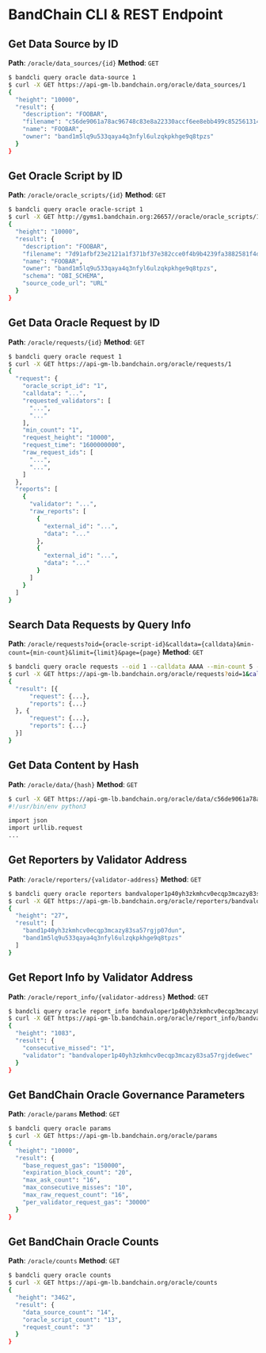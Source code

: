 <!--
order: 4
-->

# BandChain CLI & REST Endpoint

## Get Data Source by ID

**Path**: `/oracle/data_sources/{id}`
**Method**: `GET`

```bash
$ bandcli query oracle data-source 1
$ curl -X GET https://api-gm-lb.bandchain.org/oracle/data_sources/1
{
  "height": "10000",
  "result": {
    "description": "FOOBAR",
    "filename": "c56de9061a78ac96748c83e8a22330accf6ee8ebb499c8525613149a70ec49d0",
    "name": "FOOBAR",
    "owner": "band1m5lq9u533qaya4q3nfyl6ulzqkpkhge9q8tpzs"
  }
}
```

## Get Oracle Script by ID

**Path**: `/oracle/oracle_scripts/{id}`
**Method**: `GET`

```bash
$ bandcli query oracle oracle-script 1
$ curl -X GET http://gyms1.bandchain.org:26657//oracle/oracle_scripts/1
{
  "height": "10000",
  "result": {
    "description": "FOOBAR",
    "filename": "7d91afbf23e2121a1f371bf37e382cce0f4b9b4239fa3882581f4dc8f2c993ce",
    "name": "FOOBAR",
    "owner": "band1m5lq9u533qaya4q3nfyl6ulzqkpkhge9q8tpzs",
    "schema": "OBI_SCHEMA",
    "source_code_url": "URL"
  }
}
```

## Get Data Oracle Request by ID

**Path**: `/oracle/requests/{id}`
**Method**: `GET`

```bash
$ bandcli query oracle request 1
$ curl -X GET https://api-gm-lb.bandchain.org/oracle/requests/1
{
  "request": {
    "oracle_script_id": "1",
    "calldata": "...",
    "requested_validators": [
      "...",
      "..."
    ],
    "min_count": "1",
    "request_height": "10000",
    "request_time": "1600000000",
    "raw_request_ids": [
      "...",
      "...",
    ]
  },
  "reports": [
    {
      "validator": "...",
      "raw_reports": [
        {
          "external_id": "...",
          "data": "..."
        },
        {
          "external_id": "...",
          "data": "..."
        }
      ]
    }
  ]
}
```

## Search Data Requests by Query Info

**Path**: `/oracle/requests?oid={oracle-script-id}&calldata={calldata}&min-count={min-count}&limit={limit}&page={page}`
**Method**: `GET`

```bash
$ bandcli query oracle requests --oid 1 --calldata AAAA --min-count 5 --limit 10 --page 2
$ curl -X GET https://api-gm-lb.bandchain.org/oracle/requests?oid=1&calldata=AAAA&min-count=5&limit=10&page=2
{
  "result": [{
      "request": {...},
      "reports": {...}
  }, {
      "request": {...},
      "reports": {...}
  }]
}
```

## Get Data Content by Hash

**Path**: `/oracle/data/{hash}`
**Method**: `GET`

```bash
$ curl -X GET https://api-gm-lb.bandchain.org/oracle/data/c56de9061a78ac96748c83e8a22330accf6ee8ebb499c8525613149a70ec49d0
#!/usr/bin/env python3

import json
import urllib.request
...
```

## Get Reporters by Validator Address

**Path**: `/oracle/reporters/{validator-address}`
**Method**: `GET`

```bash
$ bandcli query oracle reporters bandvaloper1p40yh3zkmhcv0ecqp3mcazy83sa57rgjde6wec
$ curl -X GET https://api-gm-lb.bandchain.org/oracle/reporters/bandvaloper1p40yh3zkmhcv0ecqp3mcazy83sa57rgjde6wec
{
  "height": "27",
  "result": [
    "band1p40yh3zkmhcv0ecqp3mcazy83sa57rgjp07dun",
    "band1m5lq9u533qaya4q3nfyl6ulzqkpkhge9q8tpzs"
  ]
}
```

## Get Report Info by Validator Address

**Path**: `/oracle/report_info/{validator-address}`
**Method**: `GET`

```bash
$ bandcli query oracle report_info bandvaloper1p40yh3zkmhcv0ecqp3mcazy83sa57rgjde6wec
$ curl -X GET https://api-gm-lb.bandchain.org/oracle/report_info/bandvaloper1p40yh3zkmhcv0ecqp3mcazy83sa57rgjde6wec
{
  "height": "1083",
  "result": {
    "consecutive_missed": "1",
    "validator": "bandvaloper1p40yh3zkmhcv0ecqp3mcazy83sa57rgjde6wec"
  }
}
```

## Get BandChain Oracle Governance Parameters

**Path**: `/oracle/params`
**Method**: `GET`

```bash
$ bandcli query oracle params
$ curl -X GET https://api-gm-lb.bandchain.org/oracle/params
{
  "height": "10000",
  "result": {
    "base_request_gas": "150000",
    "expiration_block_count": "20",
    "max_ask_count": "16",
    "max_consecutive_misses": "10",
    "max_raw_request_count": "16",
    "per_validator_request_gas": "30000"
  }
}
```

## Get BandChain Oracle Counts

**Path**: `/oracle/counts`
**Method**: `GET`

```bash
$ bandcli query oracle counts
$ curl -X GET https://api-gm-lb.bandchain.org/oracle/counts
{
  "height": "3462",
  "result": {
    "data_source_count": "14",
    "oracle_script_count": "13",
    "request_count": "3"
  }
}
```
